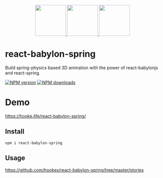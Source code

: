 <p align="center">
  <a href="https://reactjs.org/">
    <img src="https://user-images.githubusercontent.com/3053496/83405069-5b01e580-a43e-11ea-8839-8e59b1f28f20.png" height="100" align=center/>
  </a>
  <a href="https://www.babylonjs.com/">
   <img src="https://user-images.githubusercontent.com/3053496/83405158-7e2c9500-a43e-11ea-847b-2c2c1110fd98.png" height="100" align=center/>
  </a>
  <a href="https://www.react-spring.io/">
   <img src="https://user-images.githubusercontent.com/3053496/83405246-acaa7000-a43e-11ea-96e7-fba4ca99e13d.png" height="100" align=center/>
  </a>
</p>


react-babylon-spring
=====
Build spring-physics based 3D animation with the power of react-babylonjs and react-spring.

[![NPM version](http://img.shields.io/npm/v/react-babylon-spring.svg?style=flat-square)](https://www.npmjs.com/package/react-babylon-spring) 
[![NPM downloads](http://img.shields.io/npm/dm/react-babylon-spring.svg?style=flat-square)](https://www.npmjs.com/package/react-babylon-spring)

# Demo
https://hooke.life/react-babylon-spring/

## Install
```
npm i react-babylon-spring
```

## Usage
https://github.com/hookex/react-babylon-spring/tree/master/stories
